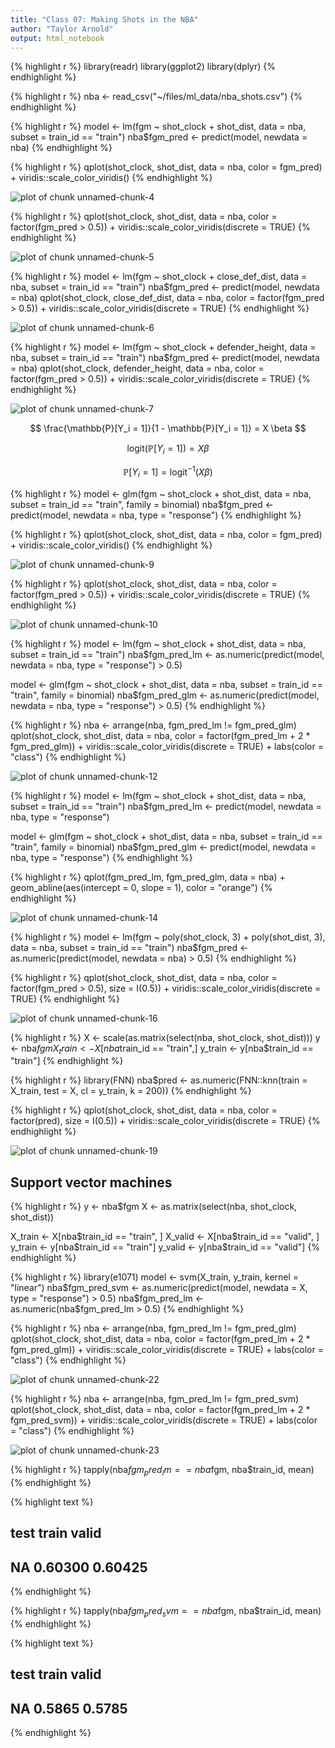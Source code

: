 ```yaml
---
title: "Class 07: Making Shots in the NBA"
author: "Taylor Arnold"
output: html_notebook
---
```





{% highlight r %}
library(readr)
library(ggplot2)
library(dplyr)
{% endhighlight %}



{% highlight r %}
nba <- read_csv("~/files/ml_data/nba_shots.csv")
{% endhighlight %}



{% highlight r %}
model <- lm(fgm ~ shot_clock + shot_dist,
            data = nba, subset = train_id == "train")
nba$fgm_pred <- predict(model, newdata = nba)
{% endhighlight %}


{% highlight r %}
qplot(shot_clock, shot_dist, data = nba, color = fgm_pred) +
  viridis::scale_color_viridis()
{% endhighlight %}

![plot of chunk unnamed-chunk-4](../assets/2017-09-19-class07/unnamed-chunk-4-1.png)




{% highlight r %}
qplot(shot_clock, shot_dist, data = nba, color = factor(fgm_pred > 0.5)) +
  viridis::scale_color_viridis(discrete = TRUE)
{% endhighlight %}

![plot of chunk unnamed-chunk-5](../assets/2017-09-19-class07/unnamed-chunk-5-1.png)



{% highlight r %}
model <- lm(fgm ~ shot_clock + close_def_dist,
            data = nba, subset = train_id == "train")
nba$fgm_pred <- predict(model, newdata = nba)
qplot(shot_clock, close_def_dist, data = nba, color = factor(fgm_pred > 0.5)) +
  viridis::scale_color_viridis(discrete = TRUE)
{% endhighlight %}

![plot of chunk unnamed-chunk-6](../assets/2017-09-19-class07/unnamed-chunk-6-1.png)




{% highlight r %}
model <- lm(fgm ~ shot_clock + defender_height,
            data = nba, subset = train_id == "train")
nba$fgm_pred <- predict(model, newdata = nba)
qplot(shot_clock, defender_height, data = nba, color = factor(fgm_pred > 0.5)) +
  viridis::scale_color_viridis(discrete = TRUE)
{% endhighlight %}

![plot of chunk unnamed-chunk-7](../assets/2017-09-19-class07/unnamed-chunk-7-1.png)


$$ \frac{\mathbb{P}[Y_i = 1]}{1 - \mathbb{P}[Y_i = 1]} = X \beta $$

$$ \text{logit}(\mathbb{P}[Y_i = 1]) = X \beta $$

$$ \mathbb{P}[Y_i = 1] = \text{logit}^{-1} (X \beta) $$




{% highlight r %}
model <- glm(fgm ~ shot_clock + shot_dist,
            data = nba, subset = train_id == "train",
            family = binomial)
nba$fgm_pred <- predict(model, newdata = nba, type = "response")
{% endhighlight %}



{% highlight r %}
qplot(shot_clock, shot_dist, data = nba, color = fgm_pred) +
  viridis::scale_color_viridis()
{% endhighlight %}

![plot of chunk unnamed-chunk-9](../assets/2017-09-19-class07/unnamed-chunk-9-1.png)


{% highlight r %}
qplot(shot_clock, shot_dist, data = nba, color = factor(fgm_pred > 0.5)) +
  viridis::scale_color_viridis(discrete = TRUE)
{% endhighlight %}

![plot of chunk unnamed-chunk-10](../assets/2017-09-19-class07/unnamed-chunk-10-1.png)


{% highlight r %}
model <- lm(fgm ~ shot_clock + shot_dist,
            data = nba, subset = train_id == "train")
nba$fgm_pred_lm <- as.numeric(predict(model, newdata = nba, type = "response") > 0.5)

model <- glm(fgm ~ shot_clock + shot_dist,
            data = nba, subset = train_id == "train",
            family = binomial)
nba$fgm_pred_glm <- as.numeric(predict(model, newdata = nba, type = "response") > 0.5)
{% endhighlight %}


{% highlight r %}
nba <- arrange(nba, fgm_pred_lm != fgm_pred_glm)
qplot(shot_clock, shot_dist, data = nba,
      color = factor(fgm_pred_lm + 2 * fgm_pred_glm)) +
  viridis::scale_color_viridis(discrete = TRUE) +
  labs(color = "class")
{% endhighlight %}

![plot of chunk unnamed-chunk-12](../assets/2017-09-19-class07/unnamed-chunk-12-1.png)



{% highlight r %}
model <- lm(fgm ~ shot_clock + shot_dist,
            data = nba, subset = train_id == "train")
nba$fgm_pred_lm <- predict(model, newdata = nba, type = "response")

model <- glm(fgm ~ shot_clock + shot_dist,
            data = nba, subset = train_id == "train",
            family = binomial)
nba$fgm_pred_glm <- predict(model, newdata = nba, type = "response")
{% endhighlight %}


{% highlight r %}
qplot(fgm_pred_lm, fgm_pred_glm, data = nba) +
  geom_abline(aes(intercept = 0, slope = 1), color = "orange")
{% endhighlight %}

![plot of chunk unnamed-chunk-14](../assets/2017-09-19-class07/unnamed-chunk-14-1.png)


{% highlight r %}
model <- lm(fgm ~ poly(shot_clock, 3) + poly(shot_dist, 3),
            data = nba, subset = train_id == "train")
nba$fgm_pred <- as.numeric(predict(model, newdata = nba) > 0.5)
{% endhighlight %}


{% highlight r %}
qplot(shot_clock, shot_dist, data = nba, color = factor(fgm_pred > 0.5),
      size = I(0.5)) +
  viridis::scale_color_viridis(discrete = TRUE)
{% endhighlight %}

![plot of chunk unnamed-chunk-16](../assets/2017-09-19-class07/unnamed-chunk-16-1.png)




{% highlight r %}
X <- scale(as.matrix(select(nba, shot_clock, shot_dist)))
y <- nba$fgm
X_train <- X[nba$train_id == "train",]
y_train <- y[nba$train_id == "train"]
{% endhighlight %}


{% highlight r %}
library(FNN)
nba$pred <- as.numeric(FNN::knn(train = X_train, test = X, cl = y_train, k = 200))
{% endhighlight %}


{% highlight r %}
qplot(shot_clock, shot_dist, data = nba, color = factor(pred),
      size = I(0.5)) +
  viridis::scale_color_viridis(discrete = TRUE)
{% endhighlight %}

![plot of chunk unnamed-chunk-19](../assets/2017-09-19-class07/unnamed-chunk-19-1.png)

## Support vector machines


{% highlight r %}
y <- nba$fgm
X <- as.matrix(select(nba, shot_clock, shot_dist))

X_train <- X[nba$train_id == "train", ]
X_valid <- X[nba$train_id == "valid", ]
y_train <- y[nba$train_id == "train"]
y_valid <- y[nba$train_id == "valid"]
{% endhighlight %}


{% highlight r %}
library(e1071)
model <- svm(X_train, y_train, kernel = "linear")
nba$fgm_pred_svm <- as.numeric(predict(model, newdata = X, type = "response") > 0.5)
nba$fgm_pred_lm <- as.numeric(nba$fgm_pred_lm > 0.5)
{% endhighlight %}


{% highlight r %}
nba <- arrange(nba, fgm_pred_lm != fgm_pred_glm)
qplot(shot_clock, shot_dist, data = nba,
      color = factor(fgm_pred_lm + 2 * fgm_pred_glm)) +
  viridis::scale_color_viridis(discrete = TRUE) +
  labs(color = "class")
{% endhighlight %}

![plot of chunk unnamed-chunk-22](../assets/2017-09-19-class07/unnamed-chunk-22-1.png)


{% highlight r %}
nba <- arrange(nba, fgm_pred_lm != fgm_pred_svm)
qplot(shot_clock, shot_dist, data = nba,
      color = factor(fgm_pred_lm + 2 * fgm_pred_svm)) +
  viridis::scale_color_viridis(discrete = TRUE) +
  labs(color = "class")
{% endhighlight %}

![plot of chunk unnamed-chunk-23](../assets/2017-09-19-class07/unnamed-chunk-23-1.png)



{% highlight r %}
tapply(nba$fgm_pred_lm == nba$fgm, nba$train_id, mean)
{% endhighlight %}



{% highlight text %}
##    test   train   valid 
##      NA 0.60300 0.60425
{% endhighlight %}



{% highlight r %}
tapply(nba$fgm_pred_svm == nba$fgm, nba$train_id, mean)
{% endhighlight %}



{% highlight text %}
##   test  train  valid 
##     NA 0.5865 0.5785
{% endhighlight %}


